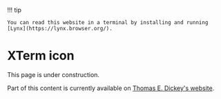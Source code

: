 !!! tip

    You can read this website in a terminal by installing and running [Lynx](https://lynx.browser.org/).

# XTerm icon

This page is under construction.

Part of this content is currently available on [Thomas E. Dickey's website](https://invisible-island.net/xterm/xterm.icon.html).

